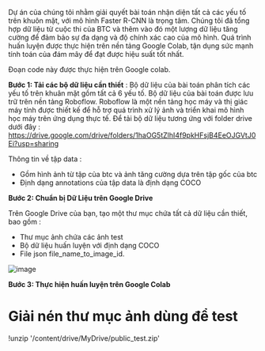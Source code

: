 Dự án của chúng tôi nhằm giải quyết bài toán nhận diện tất cả các yếu tố trên khuôn mặt, với mô hình Faster R-CNN là trọng tâm. Chúng tôi đã tổng hợp dữ liệu từ cuộc thi của BTC và thêm vào đó một lượng dữ liệu tăng cường để đảm bảo sự đa dạng và độ chính xác cao của mô hình. Quá trình huấn luyện được thực hiện trên nền tảng Google Colab, tận dụng sức mạnh tính toán của đám mây để đạt được hiệu suất tốt nhất.

Đoạn code này được thực hiện trên Google colab. 


**Bước 1: Tải các bộ dữ liệu cần thiết** :
 Bộ dữ liệu của bài toán phân tích các yếu tố trên khuân mặt gồm tất cả 6 yếu tố. Bộ dữ liệu của bài toán được lưu trữ trên nền tảng Roboflow. Roboflow là một nền tảng học máy và thị giác máy tính được thiết kế để hỗ trợ quá trình xử lý ảnh và triển khai mô hình học máy trên ứng dụng thực tế.
 Để tải bộ dữ liệu tương ứng với folder drive dưới đây : 
 https://drive.google.com/drive/folders/1haOG5tZlhI4f9pkHFsjB4EeOJGVtJ0Ei?usp=sharing


 Thông tin về tập data : 
 + Gồm hình ảnh từ tập của btc và ảnh tăng cường dựa trên tập gốc của btc
 + Định dạng annotations của tập data là định dạng COCO

**Bước 2: Chuẩn bị Dữ Liệu trên Google Drive**

Trên Google Drive của bạn, tạo một thư mục chứa tất cả dữ liệu cần thiết, bao gồm :
 + Thư mục ảnh chứa các ảnh test
 + Bộ dữ liệu huấn luyện với định dạng COCO
 + File json file_name_to_image_id.

![image](https://github.com/ttlenh04/AI-hackathon---Face-analysis-challenge/assets/156582899/dd4cbb29-9bd0-441a-b262-57170747ca31)

**Bước 3: Thực hiện huấn luyện trên Google Colab**

# Giải nén thư mục ảnh dùng để test
!unzip '/content/drive/MyDrive/public_test.zip'




